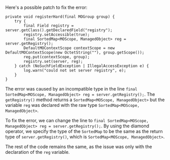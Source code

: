 Here's a possible patch to fix the error:
```
private void registerHard(final MOGroup group) {
    try {
        final Field registry = server.getClass().getDeclaredField("registry");
        registry.setAccessible(true);
        final SortedMap<MOScope, ManagedObject> reg = server.getRegistry();
        DefaultMOContextScope contextScope = new DefaultMOContextScope(new OctetString(""), group.getScope());
        reg.put(contextScope, group);
        registry.set(server, reg);
    } catch (NoSuchFieldException | IllegalAccessException e) {
        log.warn("could not set server registry", e);
    }
}
```

The error was caused by an incompatible type in the line `final SortedMap<MOScope, ManagedObject> reg = server.getRegistry();`. The `getRegistry()` method returns a `SortedMap<MOScope, ManagedObject>` but the variable `reg` was declared with the raw type `SortedMap<MOScope, ManagedObject>`.


To fix the error, we can change the line to `final SortedMap<MOScope, ManagedObject> reg = server.getRegistry();`. By using the diamond operator, we specify the type of the `SortedMap` to be the same as the return type of `server.getRegistry()`, which is `SortedMap<MOScope, ManagedObject>`.


The rest of the code remains the same, as the issue was only with the declaration of the `reg` variable.
